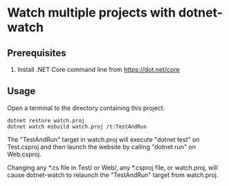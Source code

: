 Watch multiple projects with dotnet-watch
=========================================

## Prerequisites

1. Install .NET Core command line from <https://dot.net/core>

## Usage

Open a terminal to the directory containing this project.

```
dotnet restore watch.proj
dotnet watch msbuild watch.proj /t:TestAndRun
```

The "TestAndRun" target in watch.proj will execute "dotnet test" on Test.csproj and then launch the website by calling "dotnet run" on Web.csproj.

Changing any \*.cs file in Test/ or Web/, any \*.csproj file, or watch.proj, will cause dotnet-watch to relaunch the "TestAndRun" target from watch.proj.
